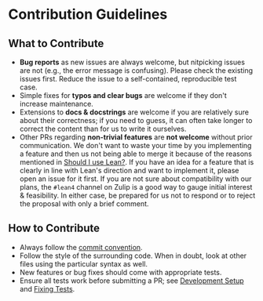 # Contribution Guidelines

## What to Contribute

* **Bug reports** as new issues are always welcome, but nitpicking issues are not (e.g., the error message is confusing). Please check the existing issues first. Reduce the issue to a self-contained, reproducible test case.
* Simple fixes for **typos and clear bugs** are welcome if they don't increase maintenance.
* Extensions to **docs & docstrings** are welcome if you are relatively sure about their correctness; if you need to guess, it can often take longer to correct the content than for us to write it ourselves.
* Other PRs regarding **non-trivial features** are **not welcome** without prior communication. We don't want to waste your time by you implementing a feature and then us not being able to merge it because of the reasons mentioned in [Should I use Lean?](https://leanprover.github.io/lean4/doc/faq.html). If you have an idea for a feature that is clearly in line with Lean's direction and want to implement it, please open an issue for it first. If you are not sure about compatibility with our plans, the `#lean4` channel on Zulip is a good way to gauge initial interest & feasibility. In either case, be prepared for us not to respond or to reject the proposal with only a brief comment.

## How to Contribute

* Always follow the [commit convention](https://leanprover.github.io/lean4/doc/commit_convention.html).
* Follow the style of the surrounding code. When in doubt, look at other files using the particular syntax as well.
* New features or bug fixes should come with appropriate tests.
* Ensure all tests work before submitting a PR; see [Development Setup](https://leanprover.github.io/lean4/doc/make/index.html#development-setup) and [Fixing Tests](https://leanprover.github.io/lean4/doc/fixing_tests.html).

